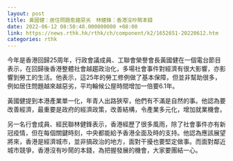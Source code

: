 ```yaml
---
layout: post
title: 黃國健：居住問題愈趨惡劣　林健鋒：香港沒吵鬧本錢
date: 2022-06-12 08:50:48.000000000 +08:00
link: https://news.rthk.hk/rthk/ch/component/k2/1652651-20220612.htm
categories: rthk
---
```


今年是香港回歸25周年，行政會議成員、工聯會榮譽會長黃國健在一個電台節目表示，在回歸後香港整體社會越趨政治化，多場社會事件對經濟有很大影響，亦影響到勞工的生活。他表示，這25年的勞工修例做了基本保障，但並非幫助很多，例如居住問題越來越惡劣，平均輪候公屋時間增加一倍要6.1年。

黃國健提到本港產業單一化，年青人出路狹窄，他們有不滿是自然的事。他認為要改善經濟，最重要是政府的經濟政策，改善結構，令產業多元化，增加就業機會。

另一名行會成員、經民聯林健鋒表示，香港經歷了很多風雨，除了社會事件亦有新冠疫情，但在每個關鍵時刻，中央都能給予香港全面及時的支持。他認為應該展望將來，香港是經濟城市，並非搞政治的地方，面對干擾也要堅定做事。而面對鄰近城市競爭，香港沒有吵鬧的本錢，為把握發展的機會，大家要團結一心。
